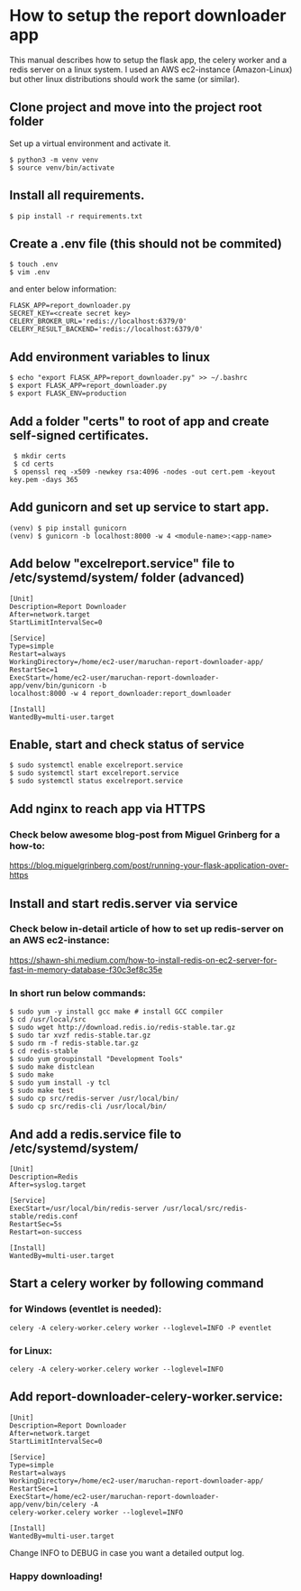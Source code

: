 # How to setup the report downloader app

This manual describes how to setup the flask app, the celery worker and a redis server on a linux system.
I used an AWS ec2-instance (Amazon-Linux) but other linux distributions should work the same (or similar).


## Clone project and move into the project root folder
Set up a virtual environment and activate it.
	
	$ python3 -m venv venv
	$ source venv/bin/activate


## Install all requirements.

	$ pip install -r requirements.txt

## Create a .env file (this should not be commited)
	
	$ touch .env
	$ vim .env

and enter below information:
	
	FLASK_APP=report_downloader.py
	SECRET_KEY=<create secret key>
	CELERY_BROKER_URL='redis://localhost:6379/0'
	CELERY_RESULT_BACKEND='redis://localhost:6379/0'

## Add environment variables to linux

	$ echo "export FLASK_APP=report_downloader.py" >> ~/.bashrc
	$ export FLASK_APP=report_downloader.py
	$ export FLASK_ENV=production

## Add a folder "certs" to root of app and create self-signed certificates.
	 $ mkdir certs
	 $ cd certs
	 $ openssl req -x509 -newkey rsa:4096 -nodes -out cert.pem -keyout key.pem -days 365

## Add gunicorn and set up service to start app.

	(venv) $ pip install gunicorn
	(venv) $ gunicorn -b localhost:8000 -w 4 <module-name>:<app-name>

## Add below "excelreport.service" file to /etc/systemd/system/ folder (advanced)
	[Unit]
	Description=Report Downloader
	After=network.target
	StartLimitIntervalSec=0

	[Service]
	Type=simple
	Restart=always
	WorkingDirectory=/home/ec2-user/maruchan-report-downloader-app/
	RestartSec=1
	ExecStart=/home/ec2-user/maruchan-report-downloader-app/venv/bin/gunicorn -b  
	localhost:8000 -w 4 report_downloader:report_downloader

	[Install]
	WantedBy=multi-user.target

## Enable, start and check status of service
	$ sudo systemctl enable excelreport.service
	$ sudo systemctl start excelreport.service
	$ sudo systemctl status excelreport.service


## Add nginx to reach app via HTTPS
### Check below awesome blog-post from Miguel Grinberg for a how-to:
https://blog.miguelgrinberg.com/post/running-your-flask-application-over-https

## Install and start redis.server via service 
### Check below in-detail article of how to set up redis-server on an AWS ec2-instance:
https://shawn-shi.medium.com/how-to-install-redis-on-ec2-server-for-fast-in-memory-database-f30c3ef8c35e

### In short run below commands:
	$ sudo yum -y install gcc make # install GCC compiler
	$ cd /usr/local/src
	$ sudo wget http://download.redis.io/redis-stable.tar.gz
	$ sudo tar xvzf redis-stable.tar.gz
	$ sudo rm -f redis-stable.tar.gz
	$ cd redis-stable
	$ sudo yum groupinstall "Development Tools"
	$ sudo make distclean
	$ sudo make
	$ sudo yum install -y tcl
	$ sudo make test
	$ sudo cp src/redis-server /usr/local/bin/
	$ sudo cp src/redis-cli /usr/local/bin/

## And add a redis.service file to /etc/systemd/system/
	[Unit]
	Description=Redis
	After=syslog.target

	[Service]
	ExecStart=/usr/local/bin/redis-server /usr/local/src/redis-stable/redis.conf
	RestartSec=5s
	Restart=on-success

	[Install]
	WantedBy=multi-user.target

## Start a celery worker by following command

### for Windows (eventlet is needed):
    celery -A celery-worker.celery worker --loglevel=INFO -P eventlet
	
### for Linux:
    celery -A celery-worker.celery worker --loglevel=INFO

## Add report-downloader-celery-worker.service:
	[Unit]
	Description=Report Downloader
	After=network.target
	StartLimitIntervalSec=0

	[Service]
	Type=simple
	Restart=always
	WorkingDirectory=/home/ec2-user/maruchan-report-downloader-app/
	RestartSec=1
	ExecStart=/home/ec2-user/maruchan-report-downloader-app/venv/bin/celery -A 
	celery-worker.celery worker --loglevel=INFO

	[Install]
	WantedBy=multi-user.target

Change INFO to DEBUG in case you want a detailed output log.

### Happy downloading!

